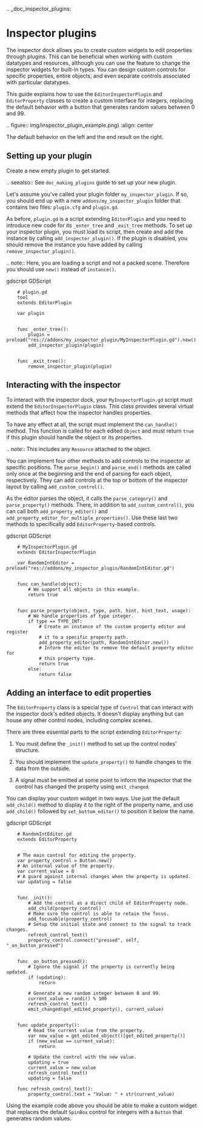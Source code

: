 .. _doc_inspector_plugins:

Inspector plugins
=================

The inspector dock allows you to create custom widgets to edit properties
through plugins. This can be beneficial when working with custom datatypes and
resources, although you can use the feature to change the inspector widgets for
built-in types. You can design custom controls for specific properties, entire
objects, and even separate controls associated with particular datatypes.

This guide explains how to use the `EditorInspectorPlugin` and
`EditorProperty` classes to create a custom interface for integers,
replacing the default behavior with a button that generates random values
between 0 and 99.

.. figure:: img/inspector_plugin_example.png)
   :align: center

   The default behavior on the left and the end result on the right.


Setting up your plugin
----------------------

Create a new empty plugin to get started.

.. seealso:: See `doc_making_plugins` guide to set up your new plugin.

Let's assume you've called your plugin folder `my_inspector_plugin`. If so,
you should end up with a new `addons/my_inspector_plugin` folder that contains
two files: `plugin.cfg` and `plugin.gd`.

As before, `plugin.gd` is a script extending `EditorPlugin` and you
need to introduce new code for its `_enter_tree` and `_exit_tree` methods.
To set up your inspector plugin, you must load its script, then create and add
the instance by calling `add_inspector_plugin()`. If the plugin is disabled,
you should remove the instance you have added by calling
`remove_inspector_plugin()`.

.. note:: Here, you are loading a script and not a packed scene. Therefore you
          should use `new()` instead of `instance()`.

gdscript GDScript

```
    # plugin.gd
    tool
    extends EditorPlugin

    var plugin


    func _enter_tree():
        plugin = preload("res://addons/my_inspector_plugin/MyInspectorPlugin.gd").new()
        add_inspector_plugin(plugin)


    func _exit_tree():
        remove_inspector_plugin(plugin)
```


Interacting with the inspector
------------------------------

To interact with the inspector dock, your `MyInspectorPlugin.gd` script must
extend the `EditorInspectorPlugin` class. This class provides several
virtual methods that affect how the inspector handles properties.

To have any effect at all, the script must implement the `can_handle()`
method. This function is called for each edited `Object` and must
return `true` if this plugin should handle the object or its properties.

.. note:: This includes any `Resource` attached to the object.

You can implement four other methods to add controls to the inspector at
specific positions. The `parse_begin()` and `parse_end()` methods are called
only once at the beginning and the end of parsing for each object, respectively.
They can add controls at the top or bottom of the inspector layout by calling
`add_custom_control()`.

As the editor parses the object, it calls the `parse_category()` and
`parse_property()` methods. There, in addition to `add_custom_control()`,
you can call both `add_property_editor()` and
`add_property_editor_for_multiple_properties()`. Use these last two methods to
specifically add `EditorProperty`-based controls.

gdscript GDScript

```
    # MyInspectorPlugin.gd
    extends EditorInspectorPlugin

    var RandomIntEditor = preload("res://addons/my_inspector_plugin/RandomIntEditor.gd")


    func can_handle(object):
        # We support all objects in this example.
        return true


    func parse_property(object, type, path, hint, hint_text, usage):
        # We handle properties of type integer.
        if type == TYPE_INT:
            # Create an instance of the custom property editor and register
            # it to a specific property path.
            add_property_editor(path, RandomIntEditor.new())
            # Inform the editor to remove the default property editor for
            # this property type.
            return true
        else:
            return false
```


Adding an interface to edit properties
--------------------------------------

The `EditorProperty` class is a special type of `Control`
that can interact with the inspector dock's edited objects. It doesn't display
anything but can house any other control nodes, including complex scenes.

There are three essential parts to the script extending
`EditorProperty`:

1. You must define the `_init()` method to set up the control nodes'
   structure.

2. You should implement the `update_property()` to handle changes to the data
   from the outside.

3. A signal must be emitted at some point to inform the inspector that the
   control has changed the property using `emit_changed`.

You can display your custom widget in two ways. Use just the default `add_child()`
method to display it to the right of the property name, and use `add_child()`
followed by `set_bottom_editor()` to position it below the name.

gdscript GDScript

```
    # RandomIntEditor.gd
    extends EditorProperty


    # The main control for editing the property.
    var property_control = Button.new()
    # An internal value of the property.
    var current_value = 0
    # A guard against internal changes when the property is updated.
    var updating = false


    func _init():
        # Add the control as a direct child of EditorProperty node.
        add_child(property_control)
        # Make sure the control is able to retain the focus.
        add_focusable(property_control)
        # Setup the initial state and connect to the signal to track changes.
        refresh_control_text()
        property_control.connect("pressed", self, "_on_button_pressed")


    func _on_button_pressed():
        # Ignore the signal if the property is currently being updated.
        if (updating):
            return

        # Generate a new random integer between 0 and 99.
        current_value = randi() % 100
        refresh_control_text()
        emit_changed(get_edited_property(), current_value)


    func update_property():
        # Read the current value from the property.
        var new_value = get_edited_object()[get_edited_property()]
        if (new_value == current_value):
            return

        # Update the control with the new value.
        updating = true
        current_value = new_value
        refresh_control_text()
        updating = false

    func refresh_control_text():
        property_control.text = "Value: " + str(current_value)
```

Using the example code above you should be able to make a custom widget that
replaces the default `SpinBox` control for integers with a
`Button` that generates random values.
